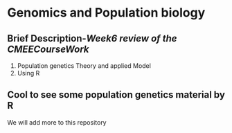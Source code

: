 # Genomics and Population biology

## **Brief Description**-***Week6 review of the CMEECourseWork***

1. Population genetics Theory and applied Model
2. Using R

   
## Cool to see some population genetics material by R

We will add more to this repository